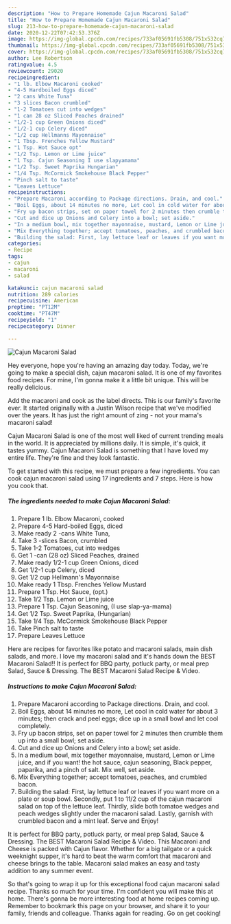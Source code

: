 ```yaml
---
description: "How to Prepare Homemade Cajun Macaroni Salad"
title: "How to Prepare Homemade Cajun Macaroni Salad"
slug: 213-how-to-prepare-homemade-cajun-macaroni-salad
date: 2020-12-22T07:42:53.376Z
image: https://img-global.cpcdn.com/recipes/733af05691fb5308/751x532cq70/cajun-macaroni-salad-recipe-main-photo.jpg
thumbnail: https://img-global.cpcdn.com/recipes/733af05691fb5308/751x532cq70/cajun-macaroni-salad-recipe-main-photo.jpg
cover: https://img-global.cpcdn.com/recipes/733af05691fb5308/751x532cq70/cajun-macaroni-salad-recipe-main-photo.jpg
author: Lee Robertson
ratingvalue: 4.5
reviewcount: 29020
recipeingredient:
- "1 lb. Elbow Macaroni cooked"
- "4-5 Hardboiled Eggs diced"
- "2 cans White Tuna"
- "3 slices Bacon crumbled"
- "1-2 Tomatoes cut into wedges"
- "1 can 28 oz Sliced Peaches drained"
- "1/2-1 cup Green Onions diced"
- "1/2-1 cup Celery diced"
- "1/2 cup Hellmanns Mayonnaise"
- "1 Tbsp. Frenches Yellow Mustard"
- "1 Tsp. Hot Sauce opt"
- "1/2 Tsp. Lemon or Lime juice"
- "1 Tsp. Cajun Seasoning I use slapyamama"
- "1/2 Tsp. Sweet Paprika Hungarian"
- "1/4 Tsp. McCormick Smokehouse Black Pepper"
- "Pinch salt to taste"
- "Leaves Lettuce"
recipeinstructions:
- "Prepare Macaroni according to Package directions. Drain, and cool."
- "Boil Eggs, about 14 minutes no more, Let cool in cold water for about 3 minutes; then crack and peel eggs; dice up in a small bowl and let cool completely."
- "Fry up bacon strips, set on paper towel for 2 minutes then crumble them up into a small bowl; set aside."
- "Cut and dice up Onions and Celery into a bowl; set aside."
- "In a medium bowl, mix together mayonnaise, mustard, Lemon or Lime juice, and if you want! the hot sauce, cajun seasoning, Black pepper, paparika, and a pinch of salt. Mix well, set aside."
- "Mix Everything together; accept tomatoes, peaches, and crumbled bacon."
- "Building the salad: First, lay lettuce leaf or leaves if you want more on a plate or soup bowl. Secondly, put 1 to 11/2 cup of the cajun macaroni salad on top of the lettuce leaf. Thirdly, slide both tomatoe wedges and peach wedges slightly under the macaroni salad. Lastly, garnish with crumbled bacon and a mint leaf. Serve and Enjoy!"
categories:
- Recipe
tags:
- cajun
- macaroni
- salad

katakunci: cajun macaroni salad 
nutrition: 289 calories
recipecuisine: American
preptime: "PT12M"
cooktime: "PT47M"
recipeyield: "1"
recipecategory: Dinner

---
```



![Cajun Macaroni Salad](https://img-global.cpcdn.com/recipes/733af05691fb5308/751x532cq70/cajun-macaroni-salad-recipe-main-photo.jpg)

Hey everyone, hope you're having an amazing day today. Today, we're going to make a special dish, cajun macaroni salad. It is one of my favorites food recipes. For mine, I'm gonna make it a little bit unique. This will be really delicious.

Add the macaroni and cook as the label directs. This is our family&#39;s favorite ever. It started originally with a Justin Wilson recipe that we&#39;ve modified over the years. It has just the right amount of zing - not your mama&#39;s macaroni salad!

Cajun Macaroni Salad is one of the most well liked of current trending meals in the world. It is appreciated by millions daily. It is simple, it's quick, it tastes yummy. Cajun Macaroni Salad is something that I have loved my entire life. They're fine and they look fantastic.


To get started with this recipe, we must prepare a few ingredients. You can cook cajun macaroni salad using 17 ingredients and 7 steps. Here is how you cook that.

<!--inarticleads1-->

##### The ingredients needed to make Cajun Macaroni Salad:

1. Prepare 1 lb. Elbow Macaroni, cooked
1. Prepare 4-5 Hard-boiled Eggs, diced
1. Make ready 2 -cans White Tuna,
1. Take 3 -slices Bacon, crumbled
1. Take 1-2 Tomatoes, cut into wedges
1. Get 1 -can (28 oz) Sliced Peaches, drained
1. Make ready 1/2-1 cup Green Onions, diced
1. Get 1/2-1 cup Celery, diced
1. Get 1/2 cup Hellmann&#39;s Mayonnaise
1. Make ready 1 Tbsp. Frenches Yellow Mustard
1. Prepare 1 Tsp. Hot Sauce, (opt.)
1. Take 1/2 Tsp. Lemon or Lime juice
1. Prepare 1 Tsp. Cajun Seasoning, (I use slap-ya-mama)
1. Get 1/2 Tsp. Sweet Paprika, (Hungarian)
1. Take 1/4 Tsp. McCormick Smokehouse Black Pepper
1. Take Pinch salt to taste
1. Prepare Leaves Lettuce


Here are recipes for favorites like potato and macaroni salads, main dish salads, and more. I love my macaroni salad and it&#39;s hands down the BEST Macaroni Salad!! It is perfect for BBQ party, potluck party, or meal prep Salad, Sauce &amp; Dressing. The BEST Macaroni Salad Recipe &amp; Video. 

<!--inarticleads2-->

##### Instructions to make Cajun Macaroni Salad:

1. Prepare Macaroni according to Package directions. Drain, and cool.
1. Boil Eggs, about 14 minutes no more, Let cool in cold water for about 3 minutes; then crack and peel eggs; dice up in a small bowl and let cool completely.
1. Fry up bacon strips, set on paper towel for 2 minutes then crumble them up into a small bowl; set aside.
1. Cut and dice up Onions and Celery into a bowl; set aside.
1. In a medium bowl, mix together mayonnaise, mustard, Lemon or Lime juice, and if you want! the hot sauce, cajun seasoning, Black pepper, paparika, and a pinch of salt. Mix well, set aside.
1. Mix Everything together; accept tomatoes, peaches, and crumbled bacon.
1. Building the salad: First, lay lettuce leaf or leaves if you want more on a plate or soup bowl. Secondly, put 1 to 11/2 cup of the cajun macaroni salad on top of the lettuce leaf. Thirdly, slide both tomatoe wedges and peach wedges slightly under the macaroni salad. Lastly, garnish with crumbled bacon and a mint leaf. Serve and Enjoy!


It is perfect for BBQ party, potluck party, or meal prep Salad, Sauce &amp; Dressing. The BEST Macaroni Salad Recipe &amp; Video. This Macaroni and Cheese is packed with Cajun flavor. Whether for a big tailgate or a quick weeknight supper, it&#39;s hard to beat the warm comfort that macaroni and cheese brings to the table. Macaroni salad makes an easy and tasty addition to any summer event. 

So that's going to wrap it up for this exceptional food cajun macaroni salad recipe. Thanks so much for your time. I'm confident you will make this at home. There's gonna be more interesting food at home recipes coming up. Remember to bookmark this page on your browser, and share it to your family, friends and colleague. Thanks again for reading. Go on get cooking!
